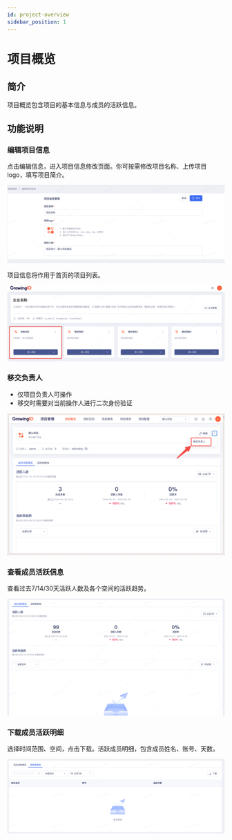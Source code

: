 ```yaml
---
id: project-overview
sidebar_position: 1
---
```


# 项目概览

## 简介

项目概览包含项目的基本信息与成员的活跃信息。 

## 功能说明

### 编辑项目信息

点击编辑信息，进入项目信息修改页面。你可按需修改项目名称、上传项目logo，填写项目简介。

![图 6](/img/portal-projectinfo-edit_project-overview.png)  


项目信息将作用于首页的项目列表。

![图 7](/img/portal-homepage-pageinfo_project-overview.png)  

### 移交负责人

* 仅项目负责人可操作
* 移交时需要对当前操作人进行二次身份验证
  
![图 1](/img/yijiaofuzeren_project-overview.png)  


### 查看成员活跃信息

查看过去7/14/30天活跃人数及各个空间的活跃趋势。

![图 8](/img/portal-project-activeusersoverview_project-overview.png)  

### 下载成员活跃明细

选择时间范围、空间，点击下载。活跃成员明细，包含成员姓名、账号、天数。

![图 9](/img/portal-project-activeusersdownload_project-overview.png)  
